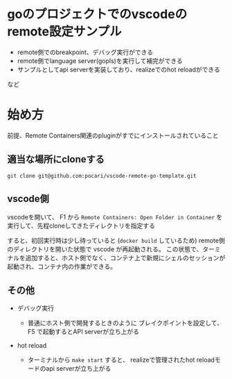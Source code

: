 # goのプロジェクトでのvscodeのremote設定サンプル

- remote側でのbreakpoint、デバッグ実行ができる
- remote側でlanguage server(gopls)を実行して補完ができる
- サンプルとしてapi serverを実装しており、realizeでのhot reloadができる

など

# 始め方
前提、Remote Containers関連のpluginがすでにインストールされていること

## 適当な場所にcloneする

```
git clone git@github.com:pocari/vscode-remote-go-template.git
```

## vscode側

vscodeを開いて、 F1 から
`Remote Containers: Open Folder in Container`
を実行して、先程cloneしてきたディレクトリを指定する

すると、初回実行時は少し待っていると (`docker build` しているため) remote側のディレクトリを開いた状態で vscode が再起動される。
この状態で、ターミナルを追加すると、ホスト側でなく、コンテナ上で新規にシェルのセッションが起動され、コンテナ内の作業ができる。

## その他

- デバッグ実行
    - 普通にホスト側で開発するときのように ブレイクポイントを設定して、F5 で起動するとAPI serverが立ち上がる

- hot reload
    - ターミナルから `make start` すると、 realizeで管理されたhot reloadモードのapi serverが立ち上がる

